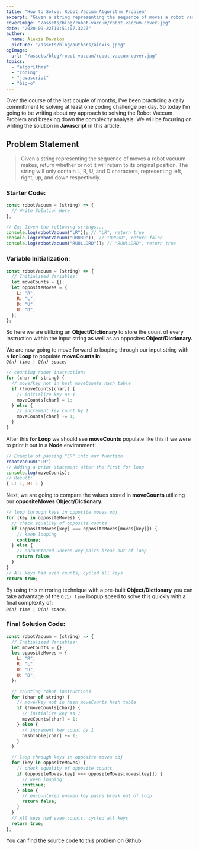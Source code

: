 ```yaml
---
title: "How to Solve: Robot Vaccum Algorithm Problem"
excerpt: "Given a string representing the sequence of moves a robot vacuum makes, return whether or not it will return to its original position. The string will only contain L, R, U, and D characters, representing left, right, up, and down respectively."
coverImage: "/assets/blog/robot-vaccum/robot-vaccum-cover.jpg"
date: "2020-09-22T10:51:07.322Z"
author:
  name: Alexis Davalos
  picture: "/assets/blog/authors/alexis.jpeg"
ogImage:
  url: "/assets/blog/robot-vaccum/robot-vaccum-cover.jpg"
topics:
  - "algorithms"
  - "coding"
  - "javascript"
  - "big-o"
---
```


Over the course of the last couple of months, I've been practicing a daily committment to solving at least one coding challenge per day. So today I'm going to be writing about my approach to solving the Robot Vaccum Problem and breaking down the complexity analysis. We will be focusing on writing the solution in **Javascript** in this article.

## Problem Statement

> Given a string representing the sequence of moves a robot vacuum makes, return whether or not it will return to its original position. The string will only contain L, R, U, and D characters, representing left, right, up, and down respectively.

### Starter Code:

```javascript
const robotVacuum = (string) => {
  // Write Solution Here
};

// Ex: Given the following strings...
console.log(robotVacuum("LR")); // "LR", return true
console.log(robotVacuum("URURD")); // "URURD", return false
console.log(robotVacuum("RUULLDRD")); // "RUULLDRD", return true
```

### Variable Initialization:

```javascript
const robotVacuum = (string) => {
  // Initialized Variables:
  let moveCounts = {};
  let oppositeMoves = {
    L: "R",
    R: "L",
    D: "U",
    U: "D",
  };
};
```

So here we are utilizing an **Object/Dictionary** to store the count of every instruction within the input string as well as an opposites **Object/Dictionary.**

We are now going to move forward to looping through our input string with a **for Loop** to populate **moveCounts in: <br>** _`O(n) time | O(n) space.`_

```javascript
// counting robot instructions
for (char of string) {
  // move/key not in hash moveCounts hash table
  if (!moveCounts[char]) {
    // initialize key as 1
    moveCounts[char] = 1;
  } else {
    // increment key count by 1
    moveCounts[char] += 1;
  }
}
```

After this **for Loop** we should see **moveCounts** populate like this if we were to print it out in a **Node** environment:

```javascript
// Example of passing "LR" into our function
robotVacuum("LR")
// Adding a print statement after the first for loop
console.log(moveCounts);
// Result:
{ L: 1, R: 1 }
```

Next, we are going to compare the values stored in **moveCounts** utilizing our **oppositeMoves** **Object/Dictionary.**

```javascript
// loop through keys in opposite moves obj
for (key in oppositeMoves) {
  // check equality of opposite counts
  if (oppositeMoves[key] === oppositeMoves[moves[key]]) {
    // keep looping
    continue;
  } else {
    // encountered uneven key pairs break out of loop
    return false;
  }
}
// All keys had even counts, cycled all keys
return true;
```

By using this mirroring technique with a pre-built **Object/Dictionary** you can take advantage of the `O(1) time` loopup speed to solve this quickly with a final complexity of: <br> _`O(n) time | O(n) space`_.

<h3>Final Solution Code:</h3>

```javascript
const robotVacuum = (string) => {
  // Initialized Variables:
  let moveCounts = {};
  let oppositeMoves = {
    L: "R",
    R: "L",
    D: "U",
    U: "D",
  };

  // counting robot instructions
  for (char of string) {
    // move/key not in hash moveCounts hash table
    if (!moveCounts[char]) {
      // initialize key as 1
      moveCounts[char] = 1;
    } else {
      // increment key count by 1
      hashTable[char] += 1;
    }
  }

  // loop through keys in opposite moves obj
  for (key in oppositeMoves) {
    // check equality of opposite counts
    if (oppositeMoves[key] === oppositeMoves[moves[key]]) {
      // keep looping
      continue;
    } else {
      // encountered uneven key pairs break out of loop
      return false;
    }
  }
  // All keys had even counts, cycled all keys
  return true;
};
```

<p class="text-lg text-black text-bold">You can find the source code to this problem on <a class="text-gray-700  font-bold hover:underline hover:text-blue-500 duration-200 transition-colors" href="https://github.com/alexisdavalos/CodingChallenges/tree/master/RobotVaccum">Github</a></p>
